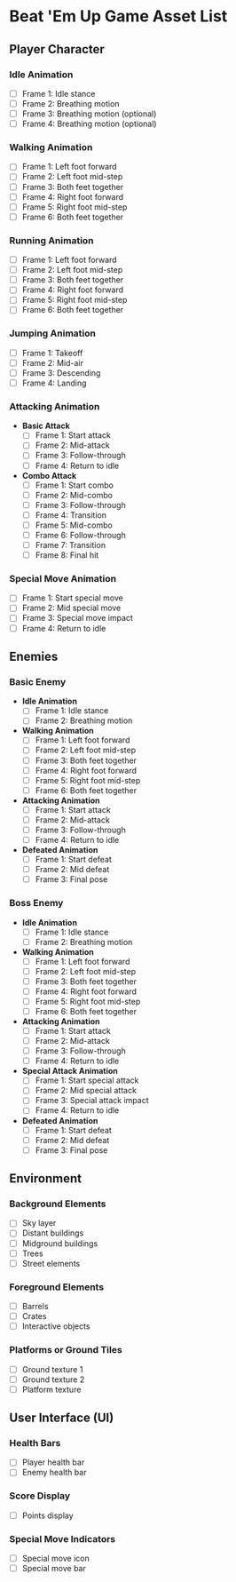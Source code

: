 # Beat 'Em Up Game Asset List

## Player Character

### Idle Animation
- [ ] Frame 1: Idle stance
- [ ] Frame 2: Breathing motion
- [ ] Frame 3: Breathing motion (optional)
- [ ] Frame 4: Breathing motion (optional)

### Walking Animation
- [ ] Frame 1: Left foot forward
- [ ] Frame 2: Left foot mid-step
- [ ] Frame 3: Both feet together
- [ ] Frame 4: Right foot forward
- [ ] Frame 5: Right foot mid-step
- [ ] Frame 6: Both feet together

### Running Animation
- [ ] Frame 1: Left foot forward
- [ ] Frame 2: Left foot mid-step
- [ ] Frame 3: Both feet together
- [ ] Frame 4: Right foot forward
- [ ] Frame 5: Right foot mid-step
- [ ] Frame 6: Both feet together

### Jumping Animation
- [ ] Frame 1: Takeoff
- [ ] Frame 2: Mid-air
- [ ] Frame 3: Descending
- [ ] Frame 4: Landing

### Attacking Animation
- **Basic Attack**
  - [ ] Frame 1: Start attack
  - [ ] Frame 2: Mid-attack
  - [ ] Frame 3: Follow-through
  - [ ] Frame 4: Return to idle
- **Combo Attack**
  - [ ] Frame 1: Start combo
  - [ ] Frame 2: Mid-combo
  - [ ] Frame 3: Follow-through
  - [ ] Frame 4: Transition
  - [ ] Frame 5: Mid-combo
  - [ ] Frame 6: Follow-through
  - [ ] Frame 7: Transition
  - [ ] Frame 8: Final hit

### Special Move Animation
- [ ] Frame 1: Start special move
- [ ] Frame 2: Mid special move
- [ ] Frame 3: Special move impact
- [ ] Frame 4: Return to idle

## Enemies

### Basic Enemy
- **Idle Animation**
  - [ ] Frame 1: Idle stance
  - [ ] Frame 2: Breathing motion
- **Walking Animation**
  - [ ] Frame 1: Left foot forward
  - [ ] Frame 2: Left foot mid-step
  - [ ] Frame 3: Both feet together
  - [ ] Frame 4: Right foot forward
  - [ ] Frame 5: Right foot mid-step
  - [ ] Frame 6: Both feet together
- **Attacking Animation**
  - [ ] Frame 1: Start attack
  - [ ] Frame 2: Mid-attack
  - [ ] Frame 3: Follow-through
  - [ ] Frame 4: Return to idle
- **Defeated Animation**
  - [ ] Frame 1: Start defeat
  - [ ] Frame 2: Mid defeat
  - [ ] Frame 3: Final pose

### Boss Enemy
- **Idle Animation**
  - [ ] Frame 1: Idle stance
  - [ ] Frame 2: Breathing motion
- **Walking Animation**
  - [ ] Frame 1: Left foot forward
  - [ ] Frame 2: Left foot mid-step
  - [ ] Frame 3: Both feet together
  - [ ] Frame 4: Right foot forward
  - [ ] Frame 5: Right foot mid-step
  - [ ] Frame 6: Both feet together
- **Attacking Animation**
  - [ ] Frame 1: Start attack
  - [ ] Frame 2: Mid-attack
  - [ ] Frame 3: Follow-through
  - [ ] Frame 4: Return to idle
- **Special Attack Animation**
  - [ ] Frame 1: Start special attack
  - [ ] Frame 2: Mid special attack
  - [ ] Frame 3: Special attack impact
  - [ ] Frame 4: Return to idle
- **Defeated Animation**
  - [ ] Frame 1: Start defeat
  - [ ] Frame 2: Mid defeat
  - [ ] Frame 3: Final pose

## Environment

### Background Elements
- [ ] Sky layer
- [ ] Distant buildings
- [ ] Midground buildings
- [ ] Trees
- [ ] Street elements

### Foreground Elements
- [ ] Barrels
- [ ] Crates
- [ ] Interactive objects

### Platforms or Ground Tiles
- [ ] Ground texture 1
- [ ] Ground texture 2
- [ ] Platform texture

## User Interface (UI)

### Health Bars
- [ ] Player health bar
- [ ] Enemy health bar

### Score Display
- [ ] Points display

### Special Move Indicators
- [ ] Special move icon
- [ ] Special move bar
